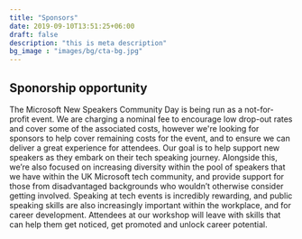 ```yaml
---
title: "Sponsors"
date: 2019-09-10T13:51:25+06:00
draft: false
description: "this is meta description"
bg_image : "images/bg/cta-bg.jpg"
---
```

## Sponorship opportunity

The Microsoft New Speakers Community Day is being run as a not-for-profit event. We are charging a nominal fee to encourage low drop-out rates and cover some of the associated costs, however we're looking for sponsors to help cover remaining costs for the event, and to ensure we can deliver a great experience for attendees.
Our goal is to help support new speakers as they embark on their tech speaking journey. Alongside this, we’re also focused on increasing diversity within the pool of speakers that we have within the UK Microsoft tech community, and provide support for those from disadvantaged backgrounds who wouldn’t otherwise consider getting involved.
Speaking at tech events is incredibly rewarding, and public speaking skills are also increasingly important within the workplace, and for career development.
Attendees at our workshop will leave with skills that can help them get noticed, get promoted and unlock career potential.
